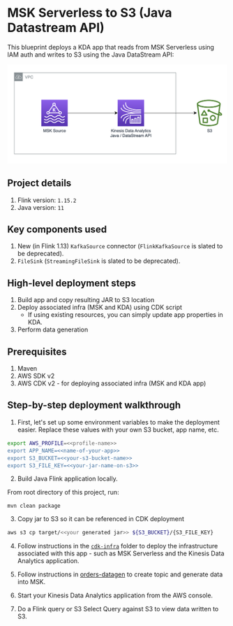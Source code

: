 # MSK Serverless to S3 (Java Datastream API)

This blueprint deploys a KDA app that reads from MSK Serverless using IAM auth and writes to S3 using the Java DataStream API:

![Arch diagram](img/msk-kda-s3.png)

## Project details

1. Flink version: `1.15.2`
2. Java version: `11`

## Key components used

1. New (in Flink 1.13) `KafkaSource` connector (`FlinkKafkaSource` is slated to be deprecated).
2. `FileSink` (`StreamingFileSink` is slated to be deprecated).

## High-level deployment steps

1. Build app and copy resulting JAR to S3 location
2. Deploy associated infra (MSK and KDA) using CDK script
    - If using existing resources, you can simply update app properties in KDA.
3. Perform data generation

## Prerequisites

1. Maven
2. AWS SDK v2
2. AWS CDK v2 - for deploying associated infra (MSK and KDA app)

## Step-by-step deployment walkthrough

1. First, let's set up some environment variables to make the deployment easier. Replace these values with your own S3 bucket, app name, etc.

```bash
export AWS_PROFILE=<<profile-name>>
export APP_NAME=<<name-of-your-app>>
export S3_BUCKET=<<your-s3-bucket-name>>
export S3_FILE_KEY=<<your-jar-name-on-s3>>
```

2. Build Java Flink application locally.

From root directory of this project, run:

```
mvn clean package
```

3. Copy jar to S3 so it can be referenced in CDK deployment

```bash
aws s3 cp target/<<your generated jar>> ${S3_BUCKET}/{S3_FILE_KEY}
```

4. Follow instructions in the [`cdk-infra`](cdk-infra/README.md) folder to deploy the infrastructure associated with this app - such as MSK Serverless and the Kinesis Data Analytics application.

5. Follow instructions in [orders-datagen](../../../datagen/orders-datagen/README.md) to create topic and generate data into MSK.

6. Start your Kinesis Data Analytics application from the AWS console.

7. Do a Flink query or S3 Select Query against S3 to view data written to S3.